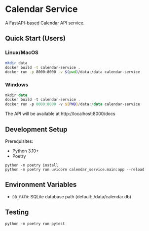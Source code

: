 # Calendar Service

A FastAPI-based Calendar API service.

## Quick Start (Users)

### Linux/MacOS

```bash
mkdir data
docker build -t calendar-service .
docker run -p 8000:8000 -v $(pwd)/data:/data calendar-service
```

### Windows

```powershell
mkdir data
docker build -t calendar-service .
docker run -p 8000:8000 -v ${PWD}/data:/data calendar-service
```

The API will be available at http://localhost:8000/docs

## Development Setup

Prerequisites:

- Python 3.10+
- Poetry

```
python -m poetry install
python -m poetry run uvicorn calendar_service.main:app --reload
```

## Environment Variables

- `DB_PATH`: SQLite database path (default: /data/calendar.db)

## Testing
```
python -m poetry run pytest
```

